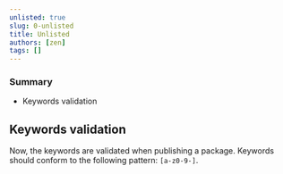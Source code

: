 ```yaml
---
unlisted: true
slug: 0-unlisted
title: Unlisted
authors: [zen]
tags: []
---
```



### Summary
- Keywords validation

<!-- truncate -->

## Keywords validation

Now, the keywords are validated when publishing a package. Keywords should conform to the following pattern: `[a-z0-9-]`.